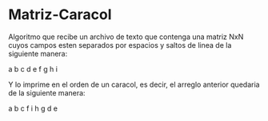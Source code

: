 # Matriz-Caracol

Algoritmo que recibe un archivo de texto que contenga una matriz NxN cuyos campos esten separados por espacios y saltos de linea de la siguiente manera:

  a b c
  d e f
  g h i

Y lo imprime en el orden de un caracol, es decir, el arreglo anterior quedaria de la siguiente manera:

  a
  b
  c
  f
  i
  h
  g
  d
  e
